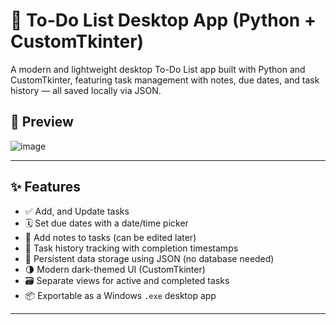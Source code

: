 # 📝 To-Do List Desktop App (Python + CustomTkinter)

A modern and lightweight desktop To-Do List app built with Python and CustomTkinter, featuring task management with notes, due dates, and task history — all saved locally via JSON.

## 📸 Preview
![image](https://github.com/user-attachments/assets/cc4dcf2a-ac74-4365-a4c1-4c6cf9e09439)

---

## ✨ Features

- ✅ Add, and Update tasks
- 🗓️ Set due dates with a date/time picker
- 📝 Add notes to tasks (can be edited later)
- 📂 Task history tracking with completion timestamps
- 💾 Persistent data storage using JSON (no database needed)
- 🌗 Modern dark-themed UI (CustomTkinter)
- 🗃️ Separate views for active and completed tasks
- 📦 Exportable as a Windows `.exe` desktop app

---
